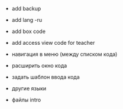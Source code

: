 * add backup
* add lang -ru
* add box code
* add access view code for teacher

* навигация в меню (между списком кода)
* расширить окно кода
* задать шаблон ввода кода
* другие языки
* файлы intro